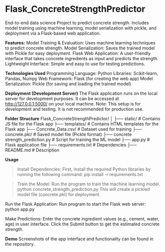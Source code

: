 # Flask_ConcreteStrengthPredictor
End-to-end data science Project to predict concrete strength. Includes model training using machine learning, model serialization with pickle, and deployment via a Flask-based web application.

**Features:**
Model Training & Evaluation: Uses machine learning techniques to predict concrete strength.
Model Serialization: Saves the trained model with Pickle for easy deployment.
Flask Web Application: A user-friendly interface that takes concrete ingredients as input and predicts the strength.
Lightweight Interface: Simple and easy to use for testing predictions.

**Technologies Used**
Programming Language: Python
Libraries: Scikit-learn, Pandas, Numpy
Web Framework: Flask (for creating the web app)
Model Serialization: Pickle (for saving and loading the trained model)

**Deployment (Development Server)**
The Flask application runs on the local server for development purposes.
It can be accessed at http://127.0.0.1:5000/ on your local machine.
Note: This setup is for development and testing. It is not recommended for production use.

**Folder Structure**
Flask_ConcreteStrengthPredictor/
│
├── static/                                 # Contains JS file for the Flask app
├── templates/                              # Contains HTML templates for the Flask app
├── Concrete_Data.csv/                      # Dataset used for training
├── concrete.pkl/                           # Saved model file (Pickle format)
├── concrete strength_prediction.py         # Script for training the ML model
├── app.py                                  # Flask application file
├── requirements.txt                        # Dependencies
├── README.md                               # Description

**Usage**
>Install Dependencies:
First, install the required Python libraries by running the following command:
pip install -r requirements.txt

>Train the Model:
Run the program to train the machine learning model.
python concrete_strength_prediction.py
This will create a pickled model file (concrete.pkl) for deployment.

Run the Flask Application:
Run program to start the Flask web server:
python app.py

Make Predictions:
Enter the concrete ingredient values (e.g., cement, water, age) in user interface.
Click the Submit button to get the estimated concrete strength.

**Demo**
Screenshots of the app interface and functionality can be found in the repository.
